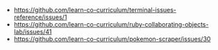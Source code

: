 * https://github.com/learn-co-curriculum/terminal-issues-reference/issues/1
* https://github.com/learn-co-curriculum/ruby-collaborating-objects-lab/issues/41
* https://github.com/learn-co-curriculum/pokemon-scraper/issues/30
